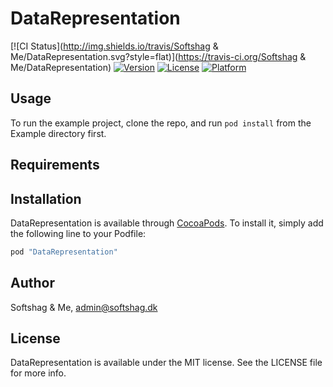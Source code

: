 # DataRepresentation

[![CI Status](http://img.shields.io/travis/Softshag & Me/DataRepresentation.svg?style=flat)](https://travis-ci.org/Softshag & Me/DataRepresentation)
[![Version](https://img.shields.io/cocoapods/v/DataRepresentation.svg?style=flat)](http://cocoapods.org/pods/DataRepresentation)
[![License](https://img.shields.io/cocoapods/l/DataRepresentation.svg?style=flat)](http://cocoapods.org/pods/DataRepresentation)
[![Platform](https://img.shields.io/cocoapods/p/DataRepresentation.svg?style=flat)](http://cocoapods.org/pods/DataRepresentation)

## Usage

To run the example project, clone the repo, and run `pod install` from the Example directory first.

## Requirements

## Installation

DataRepresentation is available through [CocoaPods](http://cocoapods.org). To install
it, simply add the following line to your Podfile:

```ruby
pod "DataRepresentation"
```

## Author

Softshag & Me, admin@softshag.dk

## License

DataRepresentation is available under the MIT license. See the LICENSE file for more info.
